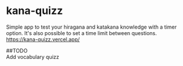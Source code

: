 # kana-quizz

Simple app to test your hiragana and katakana knowledge with a timer option.
It's also possible to set a time limit between questions.\
https://kana-quizz.vercel.app/

##TODO <br>
Add vocabulary quizz
